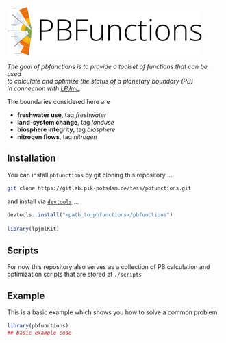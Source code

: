 ![boundaries](./inst/img/pbs_title.png) 
<!-- badges: start -->

 
<!-- badges: end -->
<!-- badges: start -->
<!-- badges: end -->


*The goal of pbfunctions is to provide a toolset of functions that can be used   
to calculate and optimize the status of a planetary boundary (PB)  
in connection with [LPJmL](https://gitlab.pik-potsdam.de/lpjml/LPJmL_internal).*

The boundaries considered here are

* **freshwater use**, tag *freshwater*
* **land-system change**, tag *landuse*
* **biosphere integrity**, tag *biosphere*
* **nitrogen flows**, tag *nitrogen*


## Installation

You can install `pbfunctions` by git cloning this repository ...

```bash
git clone https://gitlab.pik-potsdam.de/tess/pbfunctions.git
```

and install via  [`devtools`](https://rawgit.com/rstudio/cheatsheets/master/package-development.pdf) ...
```R
devtools::install("<path_to_pbfunctions>/pbfunctions")

library(lpjmlKit)
```

## Scripts

For now this repository also serves as a collection of PB calculation and optimization
scripts that are stored at `./scripts`  


## Example

This is a basic example which shows you how to solve a common problem:

``` r
library(pbfunctions)
## basic example code
```


